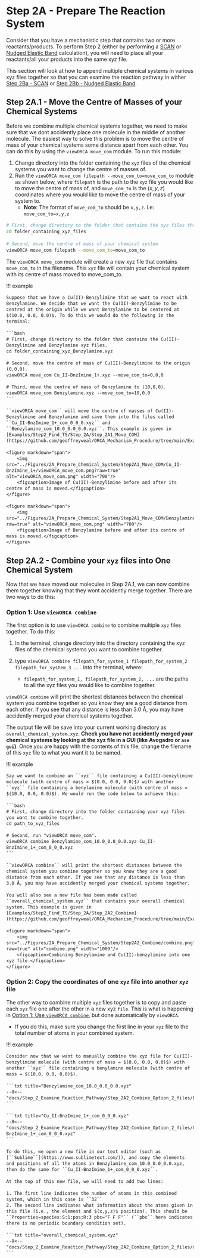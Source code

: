 # Step 2A - Prepare The Reaction System

Consider that you have a mechanistic step that contains two or more reactants/products. To perform Step 2 (either by performing a [SCAN](Step_2Ba_The_SCAN_Method.md) or [Nudged Elastic Band](Step_2Bb_The_NEB_Method.md) calculation), you will need to place all your reactants/all your products into the same xyz file. 

This section will look at how to append multiple chemical systems in various xyz files together so that you can examine the reaction pathway in wither [Step 2Ba - SCAN](Step_2Ba_The_SCAN_Method.md) or [Step 2Bb - Nudged Elastic Band](Step_2Bb_The_NEB_Method.md). 

## Step 2A.1 - Move the Centre of Masses of your Chemical Systems

Before we combine multiple chemical systems together, we need to make sure that we dont accidently place one molecule in the middle of another molecule. The easiest way to solve this problem is to move the centre of mass of your chemical systems some distance apart from each other. You can do this by using the ``viewORCA move_com`` module. To run this module: 

1. Change directory into the folder containing the ``xyz`` files of the chemical systems you want to change the centre of masses of.
2. Run the ``viewORCA move_com filepath --move_com_to=move_com_to`` module as shown below, where ``filepath`` is the path to the ``xyz`` file you would like to move the centre of mass of, and ``move_com_to`` is the $(x,y,z)$ coordinates where you would like to move the centre of mass of your system to. 
	* **Note**: The format of ``move_com_to`` should be ``x,y,z``. i.e: ``move_com_to=x,y,z``

```bash
# First, change directory to the folder that contains the xyz files that yuou want to change the centre of masses of.
cd folder_containing_xyz_files

# Second, move the centre of mass of your chemical system
viewORCA move_com filepath --move_com_to=move_com_to
```

The ``viewORCA move_com`` module will create a new xyz file that contains ``move_com_to`` in the filename. This ``xyz`` file will contain your chemical system with its centre of mass moved to move_com_to.

!!! example

	Suppose that we have a Cu(II)-Benzylimine that we want to react with Benzylamine. We decide that we want the Cu(II)-Benzylimine to be centred at the origin while we want Benzylamine to be centered at $(10.0, 0.0, 0.0)$. To do this we would do the following in the terminal:

	```bash
	# First, change directory to the folder that contains the Cu(II)-Benzylimine and Benzylamine xyz files.
	cd folder_containing_xyz_Benzylamine.xyz

	# Second, move the centre of mass of Cu(II)-Benzylimine to the origin (0,0,0).
	viewORCA move_com Cu_II-BnzImine_1+.xyz --move_com_to=0,0,0

	# Third, move the centre of mass of Benzylamine to (10,0,0).
	viewORCA move_com Benzylamine.xyz --move_com_to=10,0,0
	```

	``viewORCA move_com`` will move the centre of masses of Cu(II)-Benzylimine and Benzylamine and save them into the files called ``Cu_II-BnzImine_1+_com_0_0_0.xyz`` and ``Benzylamine_com_10.0_0.0_0.0.xyz``. This example is given in [Examples/Step2_Find_TS/Step_2A/Step_2A1_Move_COM](https://github.com/geoffreyweal/ORCA_Mechanism_Procedure/tree/main/Examples/Step2_Find_TS/Step_2A/Step_2A1_Move_COM).

	<figure markdown="span">
	    <img src="../Figures/2A_Prepare_Chemical_System/Step2A1_Move_COM/Cu_II-BnzImine_1+/viewORCA_move_com.png?raw=true" alt="viewORCA_move_com.png" width="700"/>
	    <figcaption>Image of Cu(II)-Benzylimine before and after its centre of mass is moved.</figcaption>
	</figure>

	<figure markdown="span">
	    <img src="../Figures/2A_Prepare_Chemical_System/Step2A1_Move_COM/Benzylamine/viewORCA_move_com.png?raw=true" alt="viewORCA_move_com.png" width="700"/>
	    <figcaption>Image of Benzylamine before and after its centre of mass is moved.</figcaption>
	</figure>


## Step 2A.2 - Combine your ``xyz`` files into One Chemical System

Now that we have moved our molecules in Step 2A.1, we can now combine them together knowing that they wont accidently merge together. There are two ways to do this:


### Option 1: Use ``viewORCA combine``

The first option is to use ``viewORCA combine`` to combine multiple ``xyz`` files together. To do this:

1. In the terminal, change directory into the directory containing the xyz files of the chemical systems you want to combine together. 
2. type ``viewORCA combine filepath_for_system_1 filepath_for_system_2 filepath_for_system_3 ...`` into the terminal, where:
	
	* ``filepath_for_system_1, filepath_for_system_2, ...`` are the paths to all the xyz files you would like to combine together.  

``viewORCA combine`` will print the shortest distances between the chemical system you combine together so you know they are a good distance from each other. If you see that any distance is less than 3.0 Å, you may have accidently merged your chemical systems together. 

The output file will be save into your current working directory as ``overall_chemical_system.xyz``. **Check you have not accidently merged your chemical systems by looking at the xyz file in a GUI (like Avogadro or ``ase gui``)**. Once you are happy with the contents of this file, change the filename of this ``xyz`` file to what you want it to be named. 

!!! example

	Say we want to combine an ``xyz`` file containing a Cu(II)-benzylimine molecule (with centre of mass = $(0.0, 0.0, 0.0)$) with another ``xyz`` file containing a benylamine molecule (with centre of mass = $(10.0, 0.0, 0.0)$). We would run the code below to achieve this:

	```bash
	# First, change directory into the folder containing your xyz files you want to combine together. 
	cd path_to_xyz_files

	# Second, run "viewORCA move_com".
	viewORCA combine Benzylamine_com_10.0_0.0_0.0.xyz Cu_II-BnzImine_1+_com_0_0_0.xyz
	```

	``viewORCA combine`` will print the shortest distances between the chemical system you combine together so you know they are a good distance from each other. If you see that any distance is less than 3.0 Å, you may have accidently merged your chemical systems together. 

	You will also see a new file has been made called ``overall_chemical_system.xyz`` that contains your overall chemical system. This example is given in [Examples/Step2_Find_TS/Step_2A/Step_2A2_Combine](https://github.com/geoffreyweal/ORCA_Mechanism_Procedure/tree/main/Examples/Step2_Find_TS/Step_2A/Step_2A2_Combine).

	<figure markdown="span">
	    <img src="../Figures/2A_Prepare_Chemical_System/Step2A2_Combine/combine.png?raw=true" alt="combine.png" width="1000"/>
	    <figcaption>Combining Benzylamine and Cu(II)-benzylimine into one xyz file.</figcaption>
	</figure>


### Option 2: Copy the coordinates of one ``xyz`` file into another ``xyz`` file

The other way to combine multiple ``xyz`` files together is to copy and paste each ``xyz`` file one after the other in a new xyz ``file``. This is what is happening in [Option 1: Use ``viewORCA combine``](Step_2A_Prepare_The_Reaction_System.md#option-1-use-vieworca-combine), but done automatically by ``viewORCA``. 

* If you do this, make sure you change the first line in your ``xyz`` file to the total number of atoms in your combined system.

!!! example

	Consider now that we want to manually combine the xyz file for Cu(II)-benzylimine molecule (with centre of mass = $(0.0, 0.0, 0.0)$) with another ``xyz`` file containing a benylamine molecule (with centre of mass = $(10.0, 0.0, 0.0)$). 

	```txt title="Benzylamine_com_10.0_0.0_0.0.xyz"
	--8<-- "docs/Step_2_Examine_Reaction_Pathway/Step_2A2_Combine_Option_2_files/Benzylamine_com_10.0_0.0_0.0.xyz"
	```

	```txt title="Cu_II-BnzImine_1+_com_0_0_0.xyz"
	--8<-- "docs/Step_2_Examine_Reaction_Pathway/Step_2A2_Combine_Option_2_files/Cu_II-BnzImine_1+_com_0_0_0.xyz"
	```

	To do this, we open a new file in our text editor (such as [``Sublime``](https://www.sublimetext.com/)), and copy the elements and positions of all the atoms in Benzylamine_com_10.0_0.0_0.0.xyz, then do the same for ``Cu_II-BnzImine_1+_com_0_0_0.xyz``. 

	At the top of this new file, we will need to add two lines:

	1. The first line indicates the number of atoms in this combined system, which in this case is ``32``
	2. The second line indicates what information about the atoms given in this file (i.e., the element and $(x,y,z)$ position). This should be ``Properties=species:S:1:pos:R:3 pbc="F F F"`` (``pbc`` here indicates there is no periodic boundary condition set).

	```txt title="overall_chemical_system.xyz"
	--8<-- "docs/Step_2_Examine_Reaction_Pathway/Step_2A2_Combine_Option_2_files/overall_chemical_system.xyz"
	```

